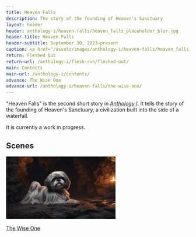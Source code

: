 ```yaml
---
title: Heaven Falls
description: The story of the founding of Heaven's Sanctuary
layout: header
header: anthology-i/heaven-falls/heaven_falls_placeholder_blur.jpg
header-title: Heaven Falls
header-subtitle: September 30, 2023–present
caption: <a href="/assets/images/anthology-i/heaven-falls/heaven_falls_placeholder.jpg" target="_blank">A.I. placeholder artwork</a> generated using <a href="https://creator.nightcafe.studio/creation/J1SsnctcQcV9A6eme82l" target="_blank">NightCafe Stable Diffusion v1.5 ⧉</a> — <a href="https://creativecommons.org/publicdomain/zero/1.0/" target="_blank">CC0 1.0 ⧉</a>
return: Fleshed Out
return-url: /anthology-i/flesh-run/fleshed-out/
main: Contents
main-url: /anthology-i/contents/
advance: The Wise One
advance-url: /anthology-i/heaven-falls/the-wise-one/
---
```


"Heaven Falls" is the second short story in <a href="/anthology-i/">*Anthology I*</a>. It tells the story of the founding of Heaven's Sanctuary, a civilization built into the side of a waterfall.

It is currently a work in progress.

## Scenes
<div markdown=0>
    <a class="feature option cropped" href="/anthology-i/heaven-falls/the-wise-one/">
        <img src="/assets/images/anthology-i/heaven-falls/the_wise_one_placeholder_small.jpg" alt="The Wise One placeholder artwork">
        <div><p>The Wise One</p></div>
    </a>
</div>